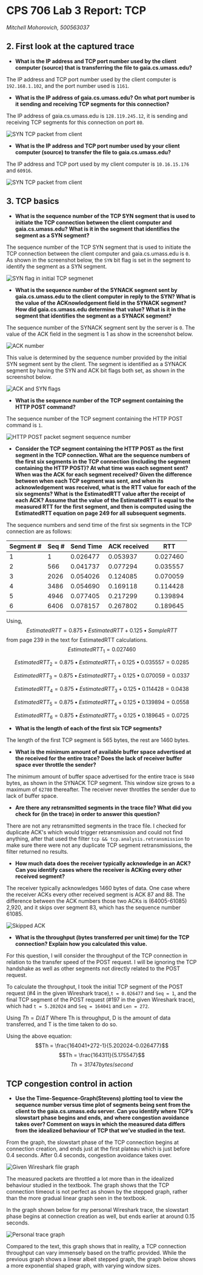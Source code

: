 # CPS 706 Lab 3 Report: TCP

*Mitchell Mohorovich, 500563037*

## 2. First look at the captured trace

- **What is the IP address and TCP port number used by the client computer (source) that is transferring the file to gaia.cs.umass.edu?**

The IP address and TCP port number used by the client computer is `192.168.1.102`, and the port number used is `1161`.

- **What is the IP address of gaia.cs.umass.edu? On what port number is it sending and receiving TCP segments for this connection?**

The IP address of gaia.cs.umass.edu is `128.119.245.12`, it is sending and receiving TCP segments for this connection on port `80`.

![SYN TCP packet from client](1.png)

- **What is the IP address and TCP port number used by your client computer (source) to transfer the file to gaia.cs.umass.edu?**

The IP address and TCP port used by my client computer is `10.16.15.176` and `60916`.

![SYN TCP packet from client](3.png)

## 3. TCP basics

- **What is the sequence number of the TCP SYN segment that is used to initiate the TCP connection between the client computer and gaia.cs.umass.edu? What is it in the segment that identifies the segment as a SYN segment?**

The sequence number of the TCP SYN segment that is used to initiate the TCP connection between the client computer and gaia.cs.umass.edu is `0`. As shown in the screenshot below, the `SYN` bit flag is set in the segment to identify the segment as a SYN segment.

![SYN flag in initial TCP segmenet](4.png)

- **What is the sequence number of the SYNACK segment sent by gaia.cs.umass.edu to the client computer in reply to the SYN? What is the value of the ACKnowledgement field in the SYNACK segment? How did gaia.cs.umass.edu determine that value? What is it in the segment that identifies the segment as a SYNACK segment?**

The sequence number of the SYNACK segment sent by the server is `0`. The value of the ACK field in the segment is 1 as show in the screenshot below.

![ACK number](5.png)

This value is determined by the sequence number provided by the initial SYN segment sent by the client.
The segment is identified as a SYNACK segment by having the SYN and ACK bit flags both set, as shown in the screenshot below.

![ACK and SYN flags](5b.png)

- **What is the sequence number of the TCP segment containing the HTTP POST command?**

The sequence number of the TCP segment containing the HTTP POST command is `1`.

![HTTP POST packet segment sequence number](6.png)


- **Consider the TCP segment containing the HTTP POST as the first segment in the TCP connection. What are the sequence numbers of the first six segments in the TCP connection (including the segment containing the HTTP POST)? At what time was each segment sent? When was the ACK for each segment received? Given the difference between when each TCP segment was sent, and when its acknowledgement was received, what is the RTT value for each of the six segments? What is the EstimatedRTT value after the receipt of each ACK? Assume that the value of the EstimatedRTT is equal to the measured RTT for the first segment, and then is computed using the EstimatedRTT equation on page 249 for all subsequent segments.**

The sequence numbers and send time of the first six segments in the TCP connection are as follows:

| Segment # | Seq # | Send Time | ACK received | RTT      | 
| --------- | ----- | --------- | ------------ | -------  |
| 1         | 1     | 0.026477  | 0.053937     | 0.027460 |
| 2         | 566   | 0.041737  | 0.077294     | 0.035557 | 
| 3         | 2026  | 0.054026  | 0.124085     | 0.070059 |
| 4         | 3486  | 0.054690  | 0.169118     | 0.114428 |
| 5         | 4946  | 0.077405  | 0.217299     | 0.139894 |
| 6         | 6406  | 0.078157  | 0.267802     | 0.189645 |

Using,
$$EstimatedRTT = 0.875 • EstimatedRTT + 0.125 • SampleRTT$$ from page 239 in the text for EstimatedRTT calculations.
$$EstimatedRTT_{1} = 0.027460$$

$$EstimatedRTT_{2} = 0.875 • EstimatedRTT_{1} + 0.125 • 0.035557 = 0.0285$$

$$EstimatedRTT_{3} = 0.875 • EstimatedRTT_{2} + 0.125 • 0.070059 = 0.0337$$

$$EstimatedRTT_{4} = 0.875 • EstimatedRTT_{3} + 0.125 • 0.114428 = 0.0438$$

$$EstimatedRTT_{5} = 0.875 • EstimatedRTT_{4} + 0.125 • 0.139894 = 0.0558$$

$$EstimatedRTT_{6} = 0.875 • EstimatedRTT_{5} + 0.125 • 0.189645 = 0.0725$$

- **What is the length of each of the first six TCP segments?**

The length of the first TCP segment is 565 bytes, the rest are 1460 bytes.

- **What is the minimum amount of available buffer space advertised at the received for the entire trace? Does the lack of receiver buffer space ever throttle the sender?**

The minimum amount of buffer space advertised for the entire trace is `5840` bytes, as shown in the SYNACK TCP segment. This window size grows to a maximum of `62780` thereafter. The receiver never throttles the sender due to lack of buffer space.

- **Are there any retransmitted segments in the trace file? What did you check for (in the trace) in order to answer this question?**

There are not any retransmitted segments in the trace file. I checked for duplicate ACK's which would trigger retransmission and could not find anything, after that used the filter `tcp && tcp.analysis.retransmission` to make sure there were not any duplicate TCP segment retransmissions, the filter returned no results.

- **How much data does the receiver typically acknowledge in an ACK? Can you identify cases where the receiver is ACKing every other received segment?**

The receiver typically acknowledges 1460 bytes of data. One case where the receiver ACKs every other received segment is ACK 87 and 88. The difference between the ACK numbers those two ACKs is (64005-61085) 2,920, and it skips over segment 83, which has the sequence number 61085.

![Skipped ACK](11.png)

- **What is the throughput (bytes transferred per unit time) for the TCP connection? Explain how you calculated this value.**

For this question, I will consider the throughput of the TCP connection in relation to the transfer speed of the POST request. I will be ignoring the TCP handshake as well as other segments not directly related to the POST request.

To calculate the throughput, I took the initial TCP segment of the POST request (#4 in the given Wireshark trace),`t = 0.026477` and `Seq = 1`, and the final TCP segment of the POST request (#197 in the given Wireshark trace), which had `t = 5.202024` and `Seq = 164041` and `Len = 272`.

Using $Th = D/ΔT$ Where Th is throughput, D is the amount of data transferred, and T is the time taken to do so.

Using the above equation:
$$Th = \frac{164041+272-1}{5.202024-0.026477}$$
$$Th = \frac{164311}{5.175547}$$
$$Th = 31747 bytes/second$$

## TCP congestion control in action

- **Use the Time-Sequence-Graph(Stevens) plotting tool to view the sequence number versus time plot of segments being sent from the client to the gaia.cs.umass.edu server. Can you identify where TCP’s slowstart phase begins and ends, and where congestion avoidance takes over? Comment on ways in which the measured data differs from the idealized behaviour of TCP that we’ve studied in the text.**

From the graph, the slowstart phase of the TCP connection begins at connection creation, and ends just at the first plateau which is just before 0.4 seconds. After 0.4 seconds, congestion avoidance takes over.

![Given Wireshark file graph](graph2.png)

The measured packets are throttled a lot more than in the idealized behaviour studied in the textbook. The graph shows that the TCP connection timeout is not perfect as shown by the stepped graph, rather than the more gradual linear graph seen in the textbook.

In the graph shown below for my personal Wireshark trace, the slowstart phase begins at connection creation as well, but ends earlier at around 0.15 seconds.

![Personal trace graph](graph1.png)

Compared to the text, this graph shows that in reality, a TCP connection throughput can vary immensely based on the traffic provided. While the previous graph shows a linear albeit stepped graph, the graph below shows a more exponential shaped graph, with varying window sizes.




